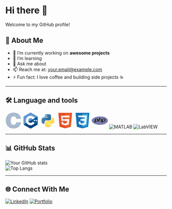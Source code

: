 # Hi there 👋

Welcome to my GitHub profile!  

## 🚀 About Me
- 🔭 I’m currently working on **awesome projects**  
- 🌱 I’m learning 
- 💬 Ask me about   
- 📫 Reach me at: [your.email@example.com](mailto:your.email@example.com)  
- ⚡ Fun fact: I love coffee and building side projects ☕  

---

## 🛠️ Language and tools
<p align="left">
  <img src="https://raw.githubusercontent.com/devicons/devicon/master/icons/c/c-original.svg" alt="C" width="50" height="50"/>
  <img src="https://raw.githubusercontent.com/devicons/devicon/master/icons/cplusplus/cplusplus-original.svg" alt="C++" width="50" height="50"/>
  <img src="https://raw.githubusercontent.com/devicons/devicon/master/icons/python/python-original.svg" alt="Python" width="50" height="50"/>
  <img src="https://raw.githubusercontent.com/devicons/devicon/master/icons/html5/html5-original.svg" alt="HTML" width="50" height="50"/>
  <img src="https://raw.githubusercontent.com/devicons/devicon/master/icons/css3/css3-original.svg" alt="CSS" width="50" height="50"/>
  <img src="https://raw.githubusercontent.com/devicons/devicon/master/icons/php/php-original.svg" alt="PHP" width="50" height="50"/>
  <img src="https://raw.githubusercontent.com/simple-icons/simple-icons/develop/icons/matlab.svg" alt="MATLAB" width="50" height="50"/>
  <img src="https://raw.githubusercontent.com/simple-icons/simple-icons/develop/icons/nationalinstruments.svg" alt="LabVIEW" width="50" height="50"/>
</p>


---

## 📊 GitHub Stats
![Your GitHub stats](https://github-readme-stats.vercel.app/api?username=StGeorgios&show_icons=true&theme=radical)  
![Top Langs](https://github-readme-stats.vercel.app/api/top-langs/?username=StGeorgios&layout=compact&theme=radical)

---

## 🌐 Connect With Me
[![LinkedIn](https://img.shields.io/badge/-LinkedIn-0A66C2?logo=linkedin&logoColor=white&style=flat)](https://www.linkedin.com/in/st-georgios/)
[![Portfolio](https://img.shields.io/badge/-Portfolio-000000?logo=vercel&logoColor=white&style=flat)](https://your-portfolio-link.com)


